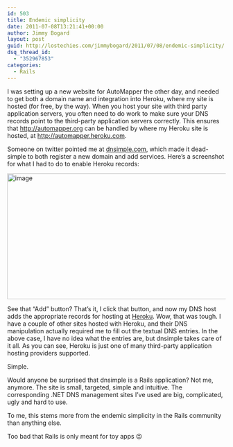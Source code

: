 ```yaml
---
id: 503
title: Endemic simplicity
date: 2011-07-08T13:21:41+00:00
author: Jimmy Bogard
layout: post
guid: http://lostechies.com/jimmybogard/2011/07/08/endemic-simplicity/
dsq_thread_id:
  - "352967853"
categories:
  - Rails
---
```

I was setting up a new website for AutoMapper the other day, and needed to get both a domain name and integration into Heroku, where my site is hosted (for free, by the way). When you host your site with third party application servers, you often need to do work to make sure your DNS records point to the third-party application servers correctly. This ensures that <http://automapper.org> can be handled by where my Heroku site is hosted, at <http://automapper.heroku.com>.

Someone on twitter pointed me at [dnsimple.com](https://dnsimple.com/), which made it dead-simple to both register a new domain and add services. Here’s a screenshot for what I had to do to enable Heroku records:

[<img style="background-image: none; border-bottom: 0px; border-left: 0px; padding-left: 0px; padding-right: 0px; display: inline; border-top: 0px; border-right: 0px; padding-top: 0px" title="image" border="0" alt="image" src="http://lostechies.com/jimmybogard/files/2011/07/image_thumb.png" width="644" height="290" />](http://lostechies.com/jimmybogard/files/2011/07/image.png)

See that “Add” button? That’s it, I click that button, and now my DNS host adds the appropriate records for hosting at [Heroku](http://www.heroku.com/). Wow, that was tough. I have a couple of other sites hosted with Heroku, and their DNS manipulation actually required me to fill out the textual DNS entries. In the above case, I have no idea what the entries are, but dnsimple takes care of it all. As you can see, Heroku is just one of many third-party application hosting providers supported.

Simple.

Would anyone be surprised that dnsimple is a Rails application? Not me, anymore. The site is small, targeted, simple and intuitive. The corresponding .NET DNS management sites I’ve used are big, complicated, ugly and hard to use.

To me, this stems more from the endemic simplicity in the Rails community than anything else.

Too bad that Rails is only meant for toy apps 😉